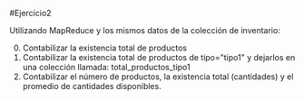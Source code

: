 #Ejercicio2

Utilizando MapReduce y los mismos datos de la colección de inventario:

0. Contabilizar la existencia total de productos
0. Contabilizar la existencia total de productos de tipo="tipo1" y dejarlos en una colección llamada: total_productos_tipo1
0. Contabilizar el número de productos, la existencia total (cantidades) y el promedio de cantidades disponibles.
